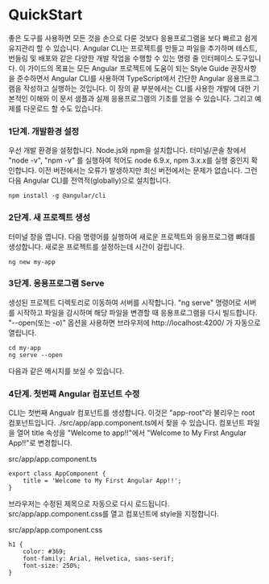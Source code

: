 # QuickStart

좋은 도구를 사용하면 모든 것을 손으로 다룬 것보다 응용프로그램을 보다 빠르고 쉽게 유지관리 할 수 있습니다.
Angular CLI는 프로젝트를 만들고 파일을 추가하며 테스트, 번들링 및 배포와 같은 다양한 개발 작업을 수행할 수 있는 명령 줄 인터페이스 도구입니다.
이 가이드의 목표는 모든 Angular 프로젝트에 도움이 되는 Style Guide 권장사항을 준수하면서 Angular CLI를 사용하여 TypeScript에서 간단한 Angular 응용프로그램을 작성하고 실행하는 것입니다.
이 장의 끝 부분에서는 CLI를 사용한 개발에 대한 기본적인 이해와 이 문서 샘플과 실제 응용프로그램의 기초를 얻을 수 있습니다.
그리고 예제를 다운로드 할 수도 있습니다.


### 1단계. 개발환경 설정
우선 개발 환경을 설정합니다. Node.js와 npm을 설치합니다.
터미널/콘솔 창에서 "node -v", "npm -v" 를 실행하여 적어도 node 6.9.x, npm 3.x.x를 실행 중인지 확인합니다. 이전 버전에서는 오류가 발생하지만 최신 버전에서는 문제가 없습니다.
그런 다음 Angular CLI를 전역적(globally)으로 설치합니다.

```
npm install -g @angular/cli
```

### 2단계. 새 프로젝트 생성
터미널 창을 엽니다. 다음 명령어를 실행하여 새로운 프로젝트와 응용프로그램 뼈대를 생성합니다. 새로운 프로젝트를 설정하는데 시간이 걸립니다.

```
ng new my-app
```

### 3단계. 응용프로그램 Serve
생성된 프로젝트 디렉토리로 이동하여 서버를 시작합니다. "ng serve" 명령어로 서버를 시작하고 파일을 감시하며 해당 파일을 변경할 때 응용프로그램을 다시 빌드합니다. "--open(또는 -o)" 옵션을 사용하면 브라우저에 http://localhost:4200/ 가 자동으로 열립니다.

```
cd my-app
ng serve --open
```


다음과 같은 메시지를 보실 수 있습니다.

### 4단계. 첫번째 Angular 컴포넌트 수정
CLI는 첫번째 Angualr 컴포넌트를 생성합니다. 이것은 "app-root"라 불리우는 root 컴포넌트입니다.
./src/app/app.component.ts에서 찾을 수 있습니다.
컴포넌트 파일을 열어 title 속성을 "Welcome to app!!"에서 "Welcome to My First Angular App!!"로 변경합니다.

src/app/app.component.ts
```
export class AppComponent {
    title = 'Welcome to My First Angular App!!';
}
```


브라우저는 수정된 제목으로 자동으로 다시 로드됩니다. 
src/app/app.component.css를 열고 컴포넌트에 style을 지정합니다.

src/app/app.component.css
```
h1 {
    color: #369;
    font-family: Arial, Helvetica, sans-serif;
    font-size: 250%;
}
```